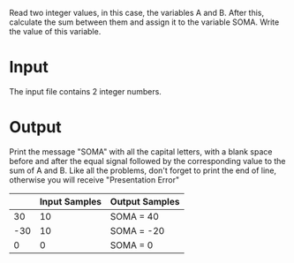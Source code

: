 

Read two integer values, in this case, the variables A and B. After this, calculate the sum between them and assign it to the variable SOMA. Write the value of this variable.

# Input

The input file contains 2 integer numbers.

# Output

Print the message "SOMA" with all the capital letters, with a blank space before and after the equal signal followed by the corresponding value to the sum of A and B. Like all the problems, don't forget to print the end of line, otherwise you will receive "Presentation Error"

| 		|Input Samples | Output Samples |
|-------|-------|----------------|
| 30    |10      |  SOMA = 40     |
| -30   |10      |  SOMA = -20    |
| 0     |0       |  SOMA = 0      |
